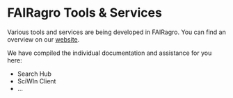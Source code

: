 # FAIRagro Tools & Services

Various tools and services are being developed in FAIRagro.
You can find an overview on our [website]().

We have compiled the individual documentation and assistance for you here:

- Search Hub
- SciWIn Client
- ...